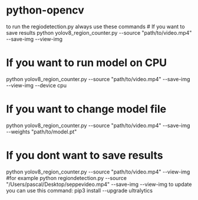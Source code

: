 # python-opencv
to run the regiodetection.py always use these commands # If you want to save results
python yolov8_region_counter.py --source "path/to/video.mp4" --save-img --view-img

# If you want to run model on CPU
python yolov8_region_counter.py --source "path/to/video.mp4" --save-img --view-img --device cpu

# If you want to change model file
python yolov8_region_counter.py --source "path/to/video.mp4" --save-img --weights "path/to/model.pt"

# If you dont want to save results
python yolov8_region_counter.py --source "path/to/video.mp4" --view-img
#for example
python regiondetection.py --source "/Users/pascal/Desktop/seppevideo.mp4" --save-img --view-img
 to update you can use this command: pip3 install --upgrade ultralytics
